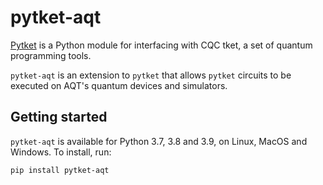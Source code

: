 # pytket-aqt

[Pytket](https://cqcl.github.io/pytket) is a Python module for interfacing
with CQC tket, a set of quantum programming tools.

`pytket-aqt` is an extension to `pytket` that allows `pytket` circuits to be
executed on AQT's quantum devices and simulators.

## Getting started

`pytket-aqt` is available for Python 3.7, 3.8 and 3.9, on Linux, MacOS and Windows. To
install, run:

```pip install pytket-aqt```

